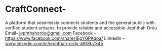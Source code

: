 # CraftConnect-
A platform that seamlessly connects students and the general public with verified student artisans, to provide reliable and accessible 
Jephthah Ordu
Email- jephthahordu@gmail.com 
Facebook - https://www.facebook.com/share/1EgYGPKqoa/
LinkedIn - www.linkedin.com/in/jephthah-ordu-4618b7345
